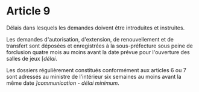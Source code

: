 # Article 9

Délais dans lesquels les demandes doivent être introduites et instruites.

Les demandes d'autorisation, d'extension, de renouvellement et de transfert sont déposées et enregistrées à la sous-préfecture sous peine de forclusion quatre mois au moins avant la date prévue pour l'ouverture des salles de jeux [*délai*.

Les dossiers régulièrement constitués conformément aux articles 6 ou 7 sont adressés au ministre de l'intérieur six semaines au moins avant la même date *]communication - délai minimum*.
